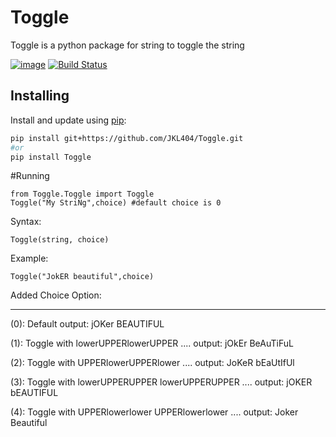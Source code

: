 # Toggle
Toggle is a python package for string to toggle the string

[![image](https://img.shields.io/pypi/v/py-package-template.svg)](https://pypi.org/project/Toggle/)
[![Build Status](https://travis-ci.org/AlexIoannides/py-package-template.svg?branch=master)](https://pypi.org/project/Toggle/)

## Installing

Install and update using [pip](https://pip.pypa.io/en/stable/quickstart/):

```bash
pip install git+https://github.com/JKL404/Toggle.git
#or
pip install Toggle

```

#Running 
```
from Toggle.Toggle import Toggle
Toggle("My StriNg",choice) #default choice is 0
```

Syntax:
```
Toggle(string, choice)
```
Example:
```
Toggle("JokER beautiful",choice)
```
Added Choice Option:
__________________
(0): Default 
output:  jOKer BEAUTIFUL

(1): Toggle with lowerUPPERlowerUPPER ....
output: jOkEr BeAuTiFuL

(2): Toggle with UPPERlowerUPPERlower ....
output: JoKeR bEaUtIfUl

(3): Toggle with lowerUPPERUPPER  lowerUPPERUPPER ....
output: jOKER bEAUTIFUL

(4): Toggle with UPPERlowerlower  UPPERlowerlower ....
output: Joker Beautiful
